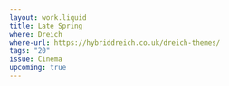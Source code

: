 ```yaml
---
layout: work.liquid
title: Late Spring  
where: Dreich
where-url: https://hybriddreich.co.uk/dreich-themes/
tags: "20"
issue: Cinema
upcoming: true
---
```

